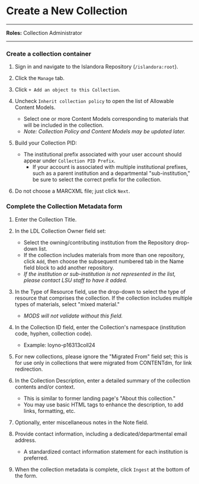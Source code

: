 # Create a New Collection

--------------------------

__Roles:__ Collection Administrator

--------------------------

### Create a collection container

1. Sign in and navigate to the Islandora Repository (`/islandora:root`).

1. Click the `Manage` tab.

1. Click `+ Add an object to this Collection`.

1. Uncheck `Inherit collection policy` to open the list of Allowable Content Models.
	* Select one or more Content Models corresponding to materials that will be included in the collection.
	* _Note: Collection Policy and Content Models may be updated later._

1. Build your Collection PID:
	* The institutional prefix associated with your user account should appear under `Collection PID Prefix`.
		* If your account is associated with multiple institutional prefixes, such as a parent institution and a departmental "sub-institution," be sure to select the correct prefix for the collection.

1. Do not choose a MARCXML file; just click `Next`.

### Complete the Collection Metadata form

1. Enter the Collection Title.

1. In the LDL Collection Owner field set:
	* Select the owning/contributing institution from the Repository drop-down list.
	* If the collection includes materials from more than one repository, click `Add`, then choose the subsequent numbered tab in the Name field block to add another repository.
	* _If the institution or sub-institution is not represented in the list, please contact LSU staff to have it added._

1. In the Type of Resource field, use the drop-down to select the type of resource that comprises the collection. If the collection includes multiple types of materials, select "mixed material."
	* _MODS will not validate without this field._

1. In the Collection ID field, enter the Collection's namespace (institution code, hyphen, collection code).
	* Example: loyno-p16313coll24

1. For new collections, please ignore the "Migrated From" field set; this is for use only in collections that were migrated from CONTENTdm, for link redirection.

1. In the Collection Description, enter a detailed summary of the collection contents and/or context.
	* This is similar to former landing page's "About this collection."
	* You may use basic HTML tags to enhance the description, to add links, formatting, etc.

1. Optionally, enter miscellaneous notes in the Note field.

1. Provide contact information, including a dedicated/departmental email address.
	* A standardized contact information statement for each institution is preferred.

1. When the collection metadata is complete, click `Ingest` at the bottom of the form.
